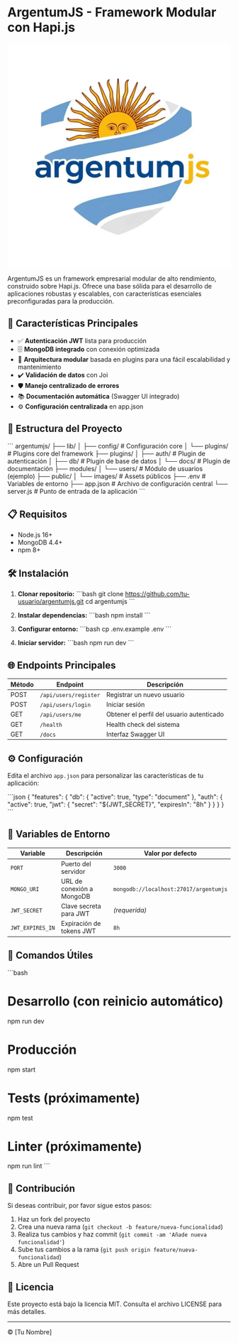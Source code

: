 # ArgentumJS - Framework Modular con Hapi.js

![ArgentumJS Logo](/public/images/argentum.jpg)

ArgentumJS es un framework empresarial modular de alto rendimiento, construido sobre Hapi.js. Ofrece una base sólida para el desarrollo de aplicaciones robustas y escalables, con características esenciales preconfiguradas para la producción.

## 🚀 Características Principales

- ✅ **Autenticación JWT** lista para producción
- 🗄️ **MongoDB integrado** con conexión optimizada
- 🧩 **Arquitectura modular** basada en plugins para una fácil escalabilidad y mantenimiento
- ✔️ **Validación de datos** con Joi
- 🛡️ **Manejo centralizado de errores**
- 📚 **Documentación automática** (Swagger UI integrado)
- ⚙️ **Configuración centralizada** en app.json

## 📁 Estructura del Proyecto

\`\`\`
argentumjs/
├── lib/
│   ├── config/          # Configuración core
│   └── plugins/         # Plugins core del framework
├── plugins/
│   ├── auth/            # Plugin de autenticación
│   ├── db/              # Plugin de base de datos
│   └── docs/            # Plugin de documentación
├── modules/
│   └── users/           # Módulo de usuarios (ejemplo)
├── public/
│   └── images/          # Assets públicos
├── .env                 # Variables de entorno
├── app.json             # Archivo de configuración central
└── server.js            # Punto de entrada de la aplicación
\`\`\`

## 📋 Requisitos

- Node.js 16+
- MongoDB 4.4+
- npm 8+

## 🛠️ Instalación

1. **Clonar repositorio:**
   \`\`\`bash
   git clone https://github.com/tu-usuario/argentumjs.git
   cd argentumjs
   \`\`\`

2. **Instalar dependencias:**
   \`\`\`bash
   npm install
   \`\`\`

3. **Configurar entorno:**
   \`\`\`bash
   cp .env.example .env
   \`\`\`

4. **Iniciar servidor:**
   \`\`\`bash
   npm run dev
   \`\`\`

## 🌐 Endpoints Principales

| Método | Endpoint | Descripción |
|--------|----------|-------------|
| POST | `/api/users/register` | Registrar un nuevo usuario |
| POST | `/api/users/login` | Iniciar sesión |
| GET | `/api/users/me` | Obtener el perfil del usuario autenticado |
| GET | `/health` | Health check del sistema |
| GET | `/docs` | Interfaz Swagger UI |

## ⚙️ Configuración

Edita el archivo `app.json` para personalizar las características de tu aplicación:

\`\`\`json
{
  "features": {
    "db": {
      "active": true,
      "type": "document"
    },
    "auth": {
      "active": true,
      "jwt": {
        "secret": "${JWT_SECRET}",
        "expiresIn": "8h"
      }
    }
  }
}
\`\`\`

## 🔐 Variables de Entorno

| Variable | Descripción | Valor por defecto |
|----------|-------------|-------------------|
| `PORT` | Puerto del servidor | `3000` |
| `MONGO_URI` | URL de conexión a MongoDB | `mongodb://localhost:27017/argentumjs` |
| `JWT_SECRET` | Clave secreta para JWT | *(requerida)* |
| `JWT_EXPIRES_IN` | Expiración de tokens JWT | `8h` |

## 🔧 Comandos Útiles

\`\`\`bash
# Desarrollo (con reinicio automático)
npm run dev

# Producción
npm start

# Tests (próximamente)
npm test

# Linter (próximamente)
npm run lint
\`\`\`

## 🤝 Contribución

Si deseas contribuir, por favor sigue estos pasos:

1. Haz un fork del proyecto
2. Crea una nueva rama (`git checkout -b feature/nueva-funcionalidad`)
3. Realiza tus cambios y haz commit (`git commit -am 'Añade nueva funcionalidad'`)
4. Sube tus cambios a la rama (`git push origin feature/nueva-funcionalidad`)
5. Abre un Pull Request

## 📄 Licencia

Este proyecto está bajo la licencia MIT. Consulta el archivo LICENSE para más detalles.

---

© [Tu Nombre]
